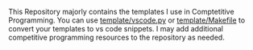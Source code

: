 This Repository majorly contains the templates I use in Comptetitive Programming. You can use [template/vscode.py](vscode.py) or [template/Makefile](Makefile) to convert your templates to vs code snippets. I may add additional competitive programming resources to the repository as needed.